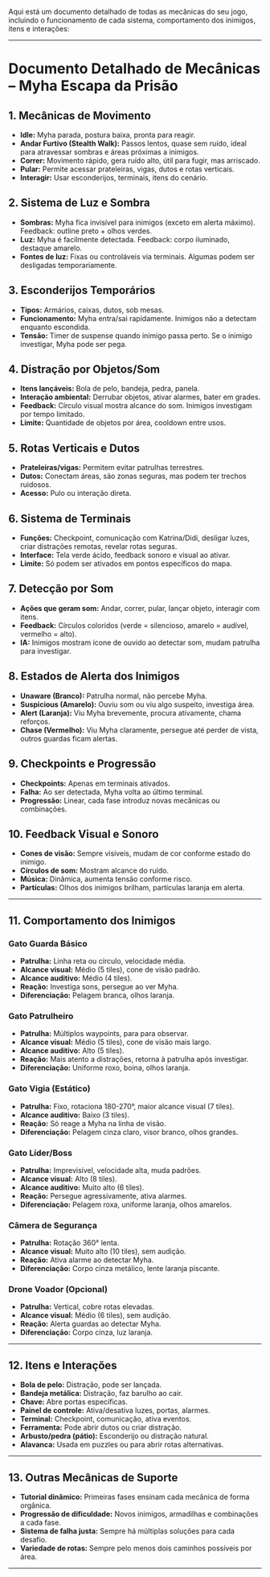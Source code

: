 Aqui está um documento detalhado de todas as mecânicas do seu jogo, incluindo o funcionamento de cada sistema, comportamento dos inimigos, itens e interações:

***

# Documento Detalhado de Mecânicas – Myha Escapa da Prisão

## 1. Mecânicas de Movimento

- **Idle:** Myha parada, postura baixa, pronta para reagir.
- **Andar Furtivo (Stealth Walk):** Passos lentos, quase sem ruído, ideal para atravessar sombras e áreas próximas a inimigos.
- **Correr:** Movimento rápido, gera ruído alto, útil para fugir, mas arriscado.
- **Pular:** Permite acessar prateleiras, vigas, dutos e rotas verticais.
- **Interagir:** Usar esconderijos, terminais, itens do cenário.

## 2. Sistema de Luz e Sombra

- **Sombras:** Myha fica invisível para inimigos (exceto em alerta máximo). Feedback: outline preto + olhos verdes.
- **Luz:** Myha é facilmente detectada. Feedback: corpo iluminado, destaque amarelo.
- **Fontes de luz:** Fixas ou controláveis via terminais. Algumas podem ser desligadas temporariamente.

## 3. Esconderijos Temporários

- **Tipos:** Armários, caixas, dutos, sob mesas.
- **Funcionamento:** Myha entra/sai rapidamente. Inimigos não a detectam enquanto escondida.
- **Tensão:** Timer de suspense quando inimigo passa perto. Se o inimigo investigar, Myha pode ser pega.

## 4. Distração por Objetos/Som

- **Itens lançáveis:** Bola de pelo, bandeja, pedra, panela.
- **Interação ambiental:** Derrubar objetos, ativar alarmes, bater em grades.
- **Feedback:** Círculo visual mostra alcance do som. Inimigos investigam por tempo limitado.
- **Limite:** Quantidade de objetos por área, cooldown entre usos.

## 5. Rotas Verticais e Dutos

- **Prateleiras/vigas:** Permitem evitar patrulhas terrestres.
- **Dutos:** Conectam áreas, são zonas seguras, mas podem ter trechos ruidosos.
- **Acesso:** Pulo ou interação direta.

## 6. Sistema de Terminais

- **Funções:** Checkpoint, comunicação com Katrina/Didi, desligar luzes, criar distrações remotas, revelar rotas seguras.
- **Interface:** Tela verde ácido, feedback sonoro e visual ao ativar.
- **Limite:** Só podem ser ativados em pontos específicos do mapa.

## 7. Detecção por Som

- **Ações que geram som:** Andar, correr, pular, lançar objeto, interagir com itens.
- **Feedback:** Círculos coloridos (verde = silencioso, amarelo = audível, vermelho = alto).
- **IA:** Inimigos mostram ícone de ouvido ao detectar som, mudam patrulha para investigar.

## 8. Estados de Alerta dos Inimigos

- **Unaware (Branco):** Patrulha normal, não percebe Myha.
- **Suspicious (Amarelo):** Ouviu som ou viu algo suspeito, investiga área.
- **Alert (Laranja):** Viu Myha brevemente, procura ativamente, chama reforços.
- **Chase (Vermelho):** Viu Myha claramente, persegue até perder de vista, outros guardas ficam alertas.

## 9. Checkpoints e Progressão

- **Checkpoints:** Apenas em terminais ativados.
- **Falha:** Ao ser detectada, Myha volta ao último terminal.
- **Progressão:** Linear, cada fase introduz novas mecânicas ou combinações.

## 10. Feedback Visual e Sonoro

- **Cones de visão:** Sempre visíveis, mudam de cor conforme estado do inimigo.
- **Círculos de som:** Mostram alcance do ruído.
- **Música:** Dinâmica, aumenta tensão conforme risco.
- **Partículas:** Olhos dos inimigos brilham, partículas laranja em alerta.

***

## 11. Comportamento dos Inimigos

### Gato Guarda Básico
- **Patrulha:** Linha reta ou círculo, velocidade média.
- **Alcance visual:** Médio (5 tiles), cone de visão padrão.
- **Alcance auditivo:** Médio (4 tiles).
- **Reação:** Investiga sons, persegue ao ver Myha.
- **Diferenciação:** Pelagem branca, olhos laranja.

### Gato Patrulheiro
- **Patrulha:** Múltiplos waypoints, para para observar.
- **Alcance visual:** Médio (5 tiles), cone de visão mais largo.
- **Alcance auditivo:** Alto (5 tiles).
- **Reação:** Mais atento a distrações, retorna à patrulha após investigar.
- **Diferenciação:** Uniforme roxo, boina, olhos laranja.

### Gato Vigia (Estático)
- **Patrulha:** Fixo, rotaciona 180-270°, maior alcance visual (7 tiles).
- **Alcance auditivo:** Baixo (3 tiles).
- **Reação:** Só reage a Myha na linha de visão.
- **Diferenciação:** Pelagem cinza claro, visor branco, olhos grandes.

### Gato Líder/Boss
- **Patrulha:** Imprevisível, velocidade alta, muda padrões.
- **Alcance visual:** Alto (8 tiles).
- **Alcance auditivo:** Muito alto (6 tiles).
- **Reação:** Persegue agressivamente, ativa alarmes.
- **Diferenciação:** Pelagem roxa, uniforme laranja, olhos amarelos.

### Câmera de Segurança
- **Patrulha:** Rotação 360° lenta.
- **Alcance visual:** Muito alto (10 tiles), sem audição.
- **Reação:** Ativa alarme ao detectar Myha.
- **Diferenciação:** Corpo cinza metálico, lente laranja piscante.

### Drone Voador (Opcional)
- **Patrulha:** Vertical, cobre rotas elevadas.
- **Alcance visual:** Médio (6 tiles), sem audição.
- **Reação:** Alerta guardas ao detectar Myha.
- **Diferenciação:** Corpo cinza, luz laranja.

***

## 12. Itens e Interações

- **Bola de pelo:** Distração, pode ser lançada.
- **Bandeja metálica:** Distração, faz barulho ao cair.
- **Chave:** Abre portas específicas.
- **Painel de controle:** Ativa/desativa luzes, portas, alarmes.
- **Terminal:** Checkpoint, comunicação, ativa eventos.
- **Ferramenta:** Pode abrir dutos ou criar distração.
- **Arbusto/pedra (pátio):** Esconderijo ou distração natural.
- **Alavanca:** Usada em puzzles ou para abrir rotas alternativas.

***

## 13. Outras Mecânicas de Suporte

- **Tutorial dinâmico:** Primeiras fases ensinam cada mecânica de forma orgânica.
- **Progressão de dificuldade:** Novos inimigos, armadilhas e combinações a cada fase.
- **Sistema de falha justa:** Sempre há múltiplas soluções para cada desafio.
- **Variedade de rotas:** Sempre pelo menos dois caminhos possíveis por área.

***
